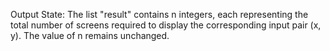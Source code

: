Output State: The list "result" contains n integers, each representing the total number of screens required to display the corresponding input pair (x, y). The value of n remains unchanged.